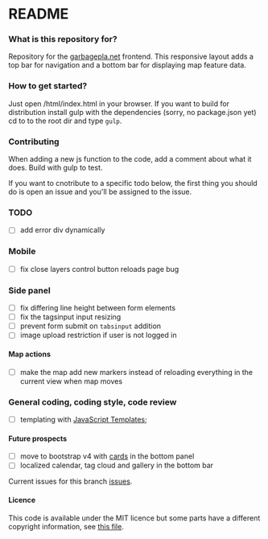 # README #

### What is this repository for? ###

Repository for the [garbagepla.net](http://www.garbagepla.net) frontend. This responsive layout adds a top bar for navigation and a bottom bar for displaying map feature data.

### How to get started? ###

Just open /html/index.html in your browser. If you want to build for distribution install gulp with the dependencies (sorry, no package.json yet) cd to to the root dir and type `gulp`.

### Contributing

When adding a new js function to the code, add a comment about what it does. Build with gulp to test.

If you want to cnotribute to a specific todo below, the first thing you should do is open an issue and you'll be assigned to the issue.

### TODO
- [ ] add error div dynamically

### Mobile
- [ ] fix close layers control button reloads page bug

### Side panel
- [ ] fix differing line height between form elements
- [ ] fix the tagsinput input resizing
- [ ] prevent form submit on `tabsinput` addition
- [ ] image upload restriction if user is not logged in

#### Map actions
- [ ] make the map add new markers instead of reloading everything in the current view when map moves

### General coding, coding style, code review
- [ ] templating with [JavaScript Templates](https://github.com/blueimp/JavaScript-Templates);

#### Future prospects
- [ ] move to bootstrap v4 with [cards](http://v4-alpha.getbootstrap.com/components/card/) in the bottom panel
- [ ] localized calendar, tag cloud and gallery in the bottom bar

Current issues for this branch [issues](https://github.com/garbageplanet/web-ui/labels/branch%3Abottom-bar).

#### Licence
This code is available under the MIT licence but some parts have a different copyright information, see [this file](https://github.com/garbageplanet/web-ui/blob/dev/license.md).
